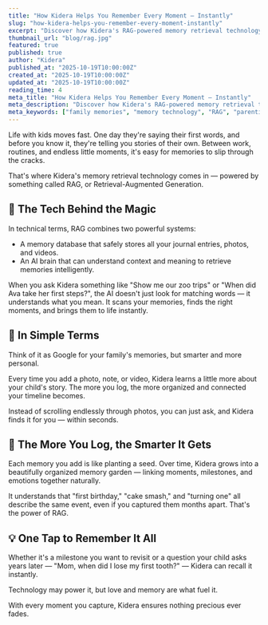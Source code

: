```yaml
---
title: "How Kidera Helps You Remember Every Moment — Instantly"
slug: "how-kidera-helps-you-remember-every-moment-instantly"
excerpt: "Discover how Kidera's RAG-powered memory retrieval technology helps you instantly find and relive your family's most precious moments."
thumbnail_url: "blog/rag.jpg"
featured: true
published: true
author: "Kidera"
published_at: "2025-10-19T10:00:00Z"
created_at: "2025-10-19T10:00:00Z"
updated_at: "2025-10-19T10:00:00Z"
reading_time: 4
meta_title: "How Kidera Helps You Remember Every Moment — Instantly"
meta_description: "Discover how Kidera's RAG-powered memory retrieval technology helps you instantly find and relive your family's most precious moments."
meta_keywords: ["family memories", "memory technology", "RAG", "parenting", "journaling", "AI", "family moments"]
---
```


Life with kids moves fast. One day they're saying their first words, and before you know it, they're telling you stories of their own. Between work, routines, and endless little moments, it's easy for memories to slip through the cracks.

That's where Kidera's memory retrieval technology comes in — powered by something called RAG, or Retrieval-Augmented Generation.

## 🧠 The Tech Behind the Magic

In technical terms, RAG combines two powerful systems:

- A memory database that safely stores all your journal entries, photos, and videos.
- An AI brain that can understand context and meaning to retrieve memories intelligently.

When you ask Kidera something like "Show me our zoo trips" or "When did Ava take her first steps?", the AI doesn't just look for matching words — it understands what you mean. It scans your memories, finds the right moments, and brings them to life instantly.

## 💬 In Simple Terms

Think of it as Google for your family's memories, but smarter and more personal.

Every time you add a photo, note, or video, Kidera learns a little more about your child's story. The more you log, the more organized and connected your timeline becomes.

Instead of scrolling endlessly through photos, you can just ask, and Kidera finds it for you — within seconds.

## 🌱 The More You Log, the Smarter It Gets

Each memory you add is like planting a seed. Over time, Kidera grows into a beautifully organized memory garden — linking moments, milestones, and emotions together naturally.

It understands that "first birthday," "cake smash," and "turning one" all describe the same event, even if you captured them months apart. That's the power of RAG.

## 💡 One Tap to Remember It All

Whether it's a milestone you want to revisit or a question your child asks years later — "Mom, when did I lose my first tooth?" — Kidera can recall it instantly.

Technology may power it, but love and memory are what fuel it.

With every moment you capture, Kidera ensures nothing precious ever fades.

